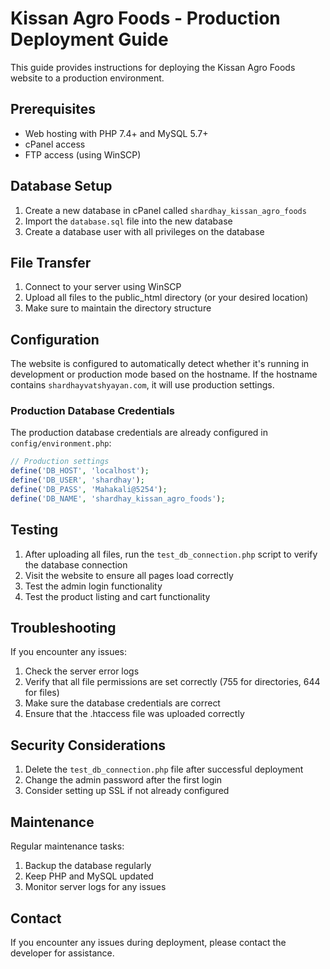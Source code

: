 # Kissan Agro Foods - Production Deployment Guide

This guide provides instructions for deploying the Kissan Agro Foods website to a production environment.

## Prerequisites

- Web hosting with PHP 7.4+ and MySQL 5.7+
- cPanel access
- FTP access (using WinSCP)

## Database Setup

1. Create a new database in cPanel called `shardhay_kissan_agro_foods`
2. Import the `database.sql` file into the new database
3. Create a database user with all privileges on the database

## File Transfer

1. Connect to your server using WinSCP
2. Upload all files to the public_html directory (or your desired location)
3. Make sure to maintain the directory structure

## Configuration

The website is configured to automatically detect whether it's running in development or production mode based on the hostname. If the hostname contains `shardhayvatshyayan.com`, it will use production settings.

### Production Database Credentials

The production database credentials are already configured in `config/environment.php`:

```php
// Production settings
define('DB_HOST', 'localhost');
define('DB_USER', 'shardhay');
define('DB_PASS', 'Mahakali@5254');
define('DB_NAME', 'shardhay_kissan_agro_foods');
```

## Testing

1. After uploading all files, run the `test_db_connection.php` script to verify the database connection
2. Visit the website to ensure all pages load correctly
3. Test the admin login functionality
4. Test the product listing and cart functionality

## Troubleshooting

If you encounter any issues:

1. Check the server error logs
2. Verify that all file permissions are set correctly (755 for directories, 644 for files)
3. Make sure the database credentials are correct
4. Ensure that the .htaccess file was uploaded correctly

## Security Considerations

1. Delete the `test_db_connection.php` file after successful deployment
2. Change the admin password after the first login
3. Consider setting up SSL if not already configured

## Maintenance

Regular maintenance tasks:

1. Backup the database regularly
2. Keep PHP and MySQL updated
3. Monitor server logs for any issues

## Contact

If you encounter any issues during deployment, please contact the developer for assistance.

